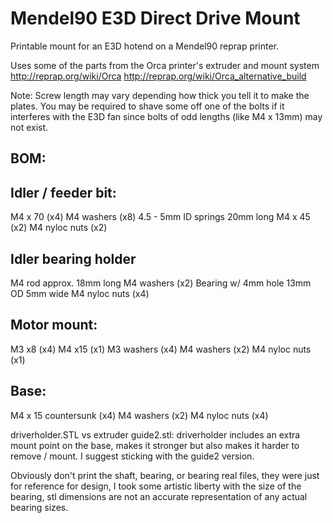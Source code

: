 # Mendel90 E3D Direct Drive Mount

Printable mount for an E3D hotend on a Mendel90 reprap printer.

Uses some of the parts from the Orca printer's extruder and mount system
http://reprap.org/wiki/Orca
http://reprap.org/wiki/Orca_alternative_build


Note: Screw length may vary depending how thick you tell it to make the plates.
You may be required to shave some off one of the bolts if it interferes with the E3D fan
since bolts of odd lengths (like M4 x 13mm) may not exist.

## BOM:

## Idler / feeder bit:
M4 x 70 (x4)
M4 washers (x8)
4.5 - 5mm ID springs 20mm long
M4 x 45 (x2)
M4 nyloc nuts (x2)

## Idler bearing holder
M4 rod approx. 18mm long
M4 washers (x2)
Bearing w/ 4mm hole 13mm OD 5mm wide
M4 nyloc nuts (x4)

## Motor mount:
M3 x8 (x4)
M4 x15 (x1)
M3 washers (x4)
M4 washers (x2)
M4 nyloc nuts (x1)

## Base:
M4 x 15 countersunk (x4)
M4 washers (x2)
M4 nyloc nuts (x4)

driverholder.STL vs extruder guide2.stl: driverholder includes an extra mount point on the base, makes it stronger but also makes it harder to remove / mount. 
I suggest sticking with the guide2 version.

Obviously don't print the shaft, bearing, or bearing real files, they were just for reference for design, I took some artistic liberty with the size of the bearing,
stl dimensions are not an accurate representation of any actual bearing sizes.